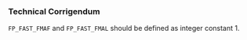 ### Technical Corrigendum

`FP_FAST_FMAF` and `FP_FAST_FMAL` should be defined as integer constant 1\.
